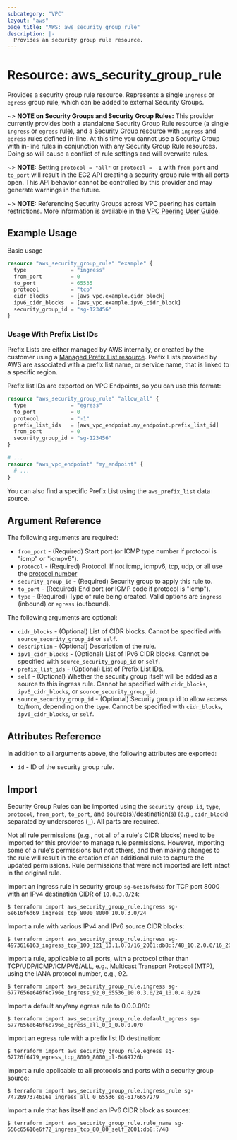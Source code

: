 ```yaml
---
subcategory: "VPC"
layout: "aws"
page_title: "AWS: aws_security_group_rule"
description: |-
  Provides an security group rule resource.
---
```


# Resource: aws_security_group_rule

Provides a security group rule resource. Represents a single `ingress` or
`egress` group rule, which can be added to external Security Groups.

~> **NOTE on Security Groups and Security Group Rules:** This provider currently
provides both a standalone Security Group Rule resource (a single `ingress` or
`egress` rule), and a [Security Group resource](security_group.html) with `ingress` and `egress` rules
defined in-line. At this time you cannot use a Security Group with in-line rules
in conjunction with any Security Group Rule resources. Doing so will cause
a conflict of rule settings and will overwrite rules.

~> **NOTE:** Setting `protocol = "all"` or `protocol = -1` with `from_port` and `to_port` will result in the EC2 API creating a security group rule with all ports open. This API behavior cannot be controlled by this provider and may generate warnings in the future.

~> **NOTE:** Referencing Security Groups across VPC peering has certain restrictions. More information is available in the [VPC Peering User Guide](https://docs.aws.amazon.com/vpc/latest/peering/vpc-peering-security-groups.html).

## Example Usage

Basic usage

```terraform
resource "aws_security_group_rule" "example" {
  type              = "ingress"
  from_port         = 0
  to_port           = 65535
  protocol          = "tcp"
  cidr_blocks       = [aws_vpc.example.cidr_block]
  ipv6_cidr_blocks  = [aws_vpc.example.ipv6_cidr_block]
  security_group_id = "sg-123456"
}
```

### Usage With Prefix List IDs

Prefix Lists are either managed by AWS internally, or created by the customer using a
[Managed Prefix List resource](ec2_managed_prefix_list.html). Prefix Lists provided by
AWS are associated with a prefix list name, or service name, that is linked to a specific region.

Prefix list IDs are exported on VPC Endpoints, so you can use this format:

```terraform
resource "aws_security_group_rule" "allow_all" {
  type              = "egress"
  to_port           = 0
  protocol          = "-1"
  prefix_list_ids   = [aws_vpc_endpoint.my_endpoint.prefix_list_id]
  from_port         = 0
  security_group_id = "sg-123456"
}

# ...
resource "aws_vpc_endpoint" "my_endpoint" {
  # ...
}
```

You can also find a specific Prefix List using the `aws_prefix_list` data source.

## Argument Reference

The following arguments are required:

* `from_port` - (Required) Start port (or ICMP type number if protocol is "icmp" or "icmpv6").
* `protocol` - (Required) Protocol. If not icmp, icmpv6, tcp, udp, or all use the [protocol number](https://www.iana.org/assignments/protocol-numbers/protocol-numbers.xhtml)
* `security_group_id` - (Required) Security group to apply this rule to.
* `to_port` - (Required) End port (or ICMP code if protocol is "icmp").
* `type` - (Required) Type of rule being created. Valid options are `ingress` (inbound)
or `egress` (outbound).

The following arguments are optional:

* `cidr_blocks` - (Optional) List of CIDR blocks. Cannot be specified with `source_security_group_id` or `self`.
* `description` - (Optional) Description of the rule.
* `ipv6_cidr_blocks` - (Optional) List of IPv6 CIDR blocks. Cannot be specified with `source_security_group_id` or `self`.
* `prefix_list_ids` - (Optional) List of Prefix List IDs.
* `self` - (Optional) Whether the security group itself will be added as a source to this ingress rule. Cannot be specified with `cidr_blocks`, `ipv6_cidr_blocks`, or `source_security_group_id`.
* `source_security_group_id` - (Optional) Security group id to allow access to/from, depending on the `type`. Cannot be specified with `cidr_blocks`, `ipv6_cidr_blocks`, or `self`.

## Attributes Reference

In addition to all arguments above, the following attributes are exported:

* `id` - ID of the security group rule.

## Import

Security Group Rules can be imported using the `security_group_id`, `type`, `protocol`, `from_port`, `to_port`, and source(s)/destination(s) (e.g., `cidr_block`) separated by underscores (`_`). All parts are required.

Not all rule permissions (e.g., not all of a rule's CIDR blocks) need to be imported for this provider to manage rule permissions. However, importing some of a rule's permissions but not others, and then making changes to the rule will result in the creation of an additional rule to capture the updated permissions. Rule permissions that were not imported are left intact in the original rule.

Import an ingress rule in security group `sg-6e616f6d69` for TCP port 8000 with an IPv4 destination CIDR of `10.0.3.0/24`:

```console
$ terraform import aws_security_group_rule.ingress sg-6e616f6d69_ingress_tcp_8000_8000_10.0.3.0/24
```

Import a rule with various IPv4 and IPv6 source CIDR blocks:

```console
$ terraform import aws_security_group_rule.ingress sg-4973616163_ingress_tcp_100_121_10.1.0.0/16_2001:db8::/48_10.2.0.0/16_2002:db8::/48
```

Import a rule, applicable to all ports, with a protocol other than TCP/UDP/ICMP/ICMPV6/ALL, e.g., Multicast Transport Protocol (MTP), using the IANA protocol number, e.g., 92.

```console
$ terraform import aws_security_group_rule.ingress sg-6777656e646f6c796e_ingress_92_0_65536_10.0.3.0/24_10.0.4.0/24
```

Import a default any/any egress rule to 0.0.0.0/0:

```console
$ terraform import aws_security_group_rule.default_egress sg-6777656e646f6c796e_egress_all_0_0_0.0.0.0/0
```

Import an egress rule with a prefix list ID destination:

```console
$ terraform import aws_security_group_rule.egress sg-62726f6479_egress_tcp_8000_8000_pl-6469726b
```

Import a rule applicable to all protocols and ports with a security group source:

```console
$ terraform import aws_security_group_rule.ingress_rule sg-7472697374616e_ingress_all_0_65536_sg-6176657279
```

Import a rule that has itself and an IPv6 CIDR block as sources:

```console
$ terraform import aws_security_group_rule.rule_name sg-656c65616e6f72_ingress_tcp_80_80_self_2001:db8::/48
```
